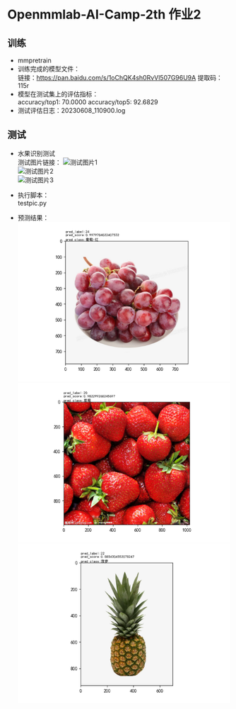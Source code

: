 ﻿# Openmmlab-AI-Camp-2th 作业2
## 训练
 - mmpretrain
 - 训练完成的模型文件：  
   链接：https://pan.baidu.com/s/1oChQK4sh0RvVl507G96U9A 提取码：115r 
 - 模型在测试集上的评估指标：  
   accuracy/top1: 70.0000  accuracy/top5: 92.6829
 - 测试评估日志：20230608_110900.log

## 测试
- 水果识别测试  
  测试图片链接：
  ![测试图片1](https://cn.bing.com/images/search?view=detailV2&ccid=5V0q4N4X&id=E556278ACA40E121AAE70B919FAD03EDEFD76F84&thid=OIP.5V0q4N4XaGYMdaVRyQqRdgHaHa&mediaurl=https%3a%2f%2fimg.tukuppt.com%2fpng_preview%2f00%2f32%2f69%2fXVPSNiZOLf.jpg!%2ffw%2f780&exph=780&expw=780&q=%e7%ba%a2%e8%91%a1%e8%90%84&simid=608025012934154711&FORM=IRPRST&ck=7138DA1BB4370E0261B76779718AC406&selectedIndex=13&ajaxhist=0&ajaxserp=0)  
  ![测试图片2](https://cn.bing.com/images/search?view=detailV2&ccid=Cew8A45G&id=5AADA785FE1053F6116FDA65BD77F605D4180F9B&thid=OIP.Cew8A45GlLQWQpCg_eeUGwHaHM&mediaurl=https%3a%2f%2fts1.cn.mm.bing.net%2fth%2fid%2fR-C.09ec3c038e4694b4164290a0fde7941b%3frik%3dmw8Y1AX2d71l2g%26riu%3dhttp%253a%252f%252fpic.ntimg.cn%252f20120307%252f2786001_171934764000_2.jpg%26ehk%3dE4TBI7s7DsGVZLjKaF%252fJv%252fY9DOBBg%252fzTQqPx3NOsDb0%253d%26risl%3d%26pid%3dImgRaw%26r%3d0&exph=994&expw=1024&q=%e8%8d%89%e8%8e%93&simid=608011041407587213&FORM=IRPRST&ck=286D2D8E94E99E762CBF893C3DC7CE30&selectedIndex=0&ajaxhist=0&ajaxserp=0)  
  ![测试图片3](https://cn.bing.com/images/search?view=detailV2&ccid=4EZgL%2bsx&id=3403423137157F416DDCCAC4F25DC7854219D8C6&thid=OIP.4EZgL-sxwg9yoi4cFp4oJgHaJ3&mediaurl=https%3a%2f%2fts1.cn.mm.bing.net%2fth%2fid%2fR-C.e046602feb31c20f72a22e1c169e2826%3frik%3dxtgZQoXHXfLEyg%26riu%3dhttp%253a%252f%252fwww.kuaipng.com%252fUploads%252fpic%252fwater%252f20621%252fgoods_water_20621_698_930.67_.png%26ehk%3dZXk4QQHXix6jvoALn2zAmuG3oLaB5w1BD9LdypSTPiA%253d%26risl%3d%26pid%3dImgRaw%26r%3d0&exph=930&expw=698&q=%e8%8f%a0%e8%90%9d&simid=608018467395884791&FORM=IRPRST&ck=32D9E1B0621D87BA43D82261BA448CBD&selectedIndex=28&qpvt=%e8%8f%a0%e8%90%9d&ajaxhist=0&ajaxserp=0)  

- 执行脚本：  
  testpic.py

- 预测结果：  
![预测图1](https://github.com/xiaomile/Openmmlab-AI-Camp-2th/blob/main/%E4%BD%9C%E4%B8%9A2/test-prediction.png)  
![预测图2](https://github.com/xiaomile/Openmmlab-AI-Camp-2th/blob/main/%E4%BD%9C%E4%B8%9A2/test2-prediction.png)  
![预测图3](https://github.com/xiaomile/Openmmlab-AI-Camp-2th/blob/main/%E4%BD%9C%E4%B8%9A2/test3-prediction.png)
